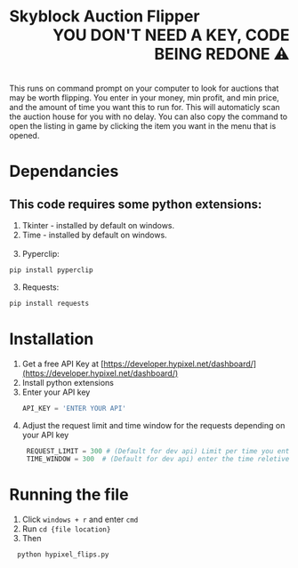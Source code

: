 <div align="left">
  
# Skyblock Auction Flipper<div align="right">YOU DON'T NEED A KEY, CODE BEING REDONE ⚠️
<br>
<div align="left">
This runs on command prompt on your computer to look for auctions that may be worth flipping. You enter in your money, min profit, and min price, and the amount of time you want this to run for. This will automaticly scan the auction house for you with no delay. You can also copy the command to open the listing in game by clicking the item you want in the menu that is opened.


# Dependancies
## This code requires some python extensions: <br>
1. Tkinter - installed by default on windows. <br>
1. Time - installed by default on windows. <br><br>
2. Pyperclip:
  ```sh
  pip install pyperclip
  ```
3. Requests:
  ```sh
  pip install requests
  ```
# Installation
1. Get a free API Key at [https://developer.hypixel.net/dashboard/](https://developer.hypixel.net/dashboard/)
2. Install python extensions
3. Enter your API key
   ```py
   API_KEY = 'ENTER YOUR API'
   ```
4. Adjust the request limit and time window for the requests depending on your API key
   ```py
    REQUEST_LIMIT = 300 # (Default for dev api) Limit per time you enter below
    TIME_WINDOW = 300  # (Default for dev api) enter the time reletive for the request limit in seconds
   ```
# Running the file
1. Click ```windows + r``` and enter ```cmd```
3. Run ```cd {file location}```
4. Then
  ```py
    python hypixel_flips.py
  ```

